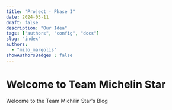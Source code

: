 ```yaml
---
title: "Project - Phase I"
date: 2024-05-11
draft: false
description: "Our Idea"
tags: ["authors", "config", "docs"]
slug: "index"
authors:
  - "milo_margolis"
showAuthorsBadges : false
---
```


# Welcome to Team Michelin Star

Welcome to the Team Michilin Star's Blog

